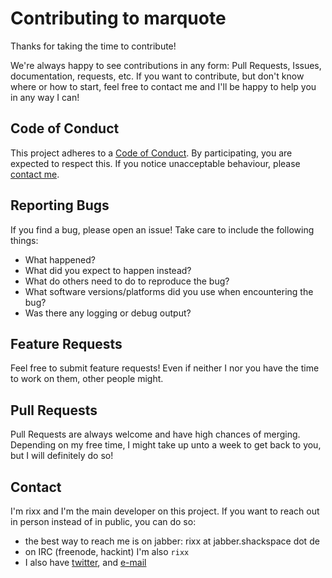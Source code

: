 # Contributing to marquote

Thanks for taking the time to contribute!

We're always happy to see contributions in any form: Pull Requests, Issues,
documentation, requests, etc. If you want to contribute, but don't know where or how to start, feel free to contact me
and I'll be happy to help you in any way I can!


## Code of Conduct

This project adheres to a [Code of Conduct](CODE_OF_CONDUCT.md). By participating, you are expected to respect this. If you notice
unacceptable behaviour, please [contact me](#contact).


## Reporting Bugs

If you find a bug, please open an issue! Take care to include the following things:

 - What happened?
 - What did you expect to happen instead?
 - What do others need to do to reproduce the bug?
 - What software versions/platforms did you use when encountering the bug?
 - Was there any logging or debug output?


## Feature Requests

Feel free to submit feature requests! Even if neither I nor you have the time to work on them, other people might.


## Pull Requests

Pull Requests are always welcome and have high chances of merging. Depending on my free time, I might take up unto a
week to get back to you, but I will definitely do so!


## Contact

I'm rixx and I'm the main developer on this project. If you want to reach out in person instead of in public, you can do
so:

 - the best way to reach me is on jabber: rixx at jabber.shackspace dot de
 - on IRC (freenode, hackint) I'm also `rixx`
 - I also have [twitter](https://twitter.com/codingrixx), and [e-mail](mailto:rixx@cutebit.de)
